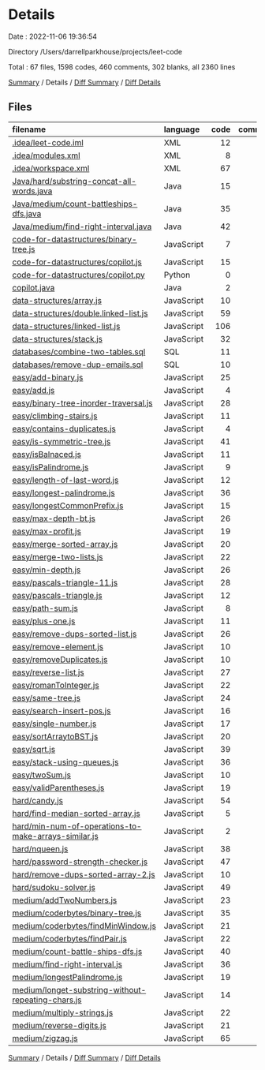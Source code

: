 # Details

Date : 2022-11-06 19:36:54

Directory /Users/darrellparkhouse/projects/leet-code

Total : 67 files,  1598 codes, 460 comments, 302 blanks, all 2360 lines

[Summary](results.md) / Details / [Diff Summary](diff.md) / [Diff Details](diff-details.md)

## Files
| filename | language | code | comment | blank | total |
| :--- | :--- | ---: | ---: | ---: | ---: |
| [.idea/leet-code.iml](/.idea/leet-code.iml) | XML | 12 | 0 | 0 | 12 |
| [.idea/modules.xml](/.idea/modules.xml) | XML | 8 | 0 | 0 | 8 |
| [.idea/workspace.xml](/.idea/workspace.xml) | XML | 67 | 0 | 0 | 67 |
| [Java/hard/substring-concat-all-words.java](/Java/hard/substring-concat-all-words.java) | Java | 15 | 0 | 7 | 22 |
| [Java/medium/count-battleships-dfs.java](/Java/medium/count-battleships-dfs.java) | Java | 35 | 0 | 9 | 44 |
| [Java/medium/find-right-interval.java](/Java/medium/find-right-interval.java) | Java | 42 | 0 | 16 | 58 |
| [code-for-datastructures/binary-tree.js](/code-for-datastructures/binary-tree.js) | JavaScript | 7 | 0 | 0 | 7 |
| [code-for-datastructures/copilot.js](/code-for-datastructures/copilot.js) | JavaScript | 15 | 0 | 5 | 20 |
| [code-for-datastructures/copilot.py](/code-for-datastructures/copilot.py) | Python | 0 | 10 | 4 | 14 |
| [copilot.java](/copilot.java) | Java | 2 | 0 | 1 | 3 |
| [data-structures/array.js](/data-structures/array.js) | JavaScript | 10 | 0 | 4 | 14 |
| [data-structures/double.linked-list.js](/data-structures/double.linked-list.js) | JavaScript | 59 | 0 | 15 | 74 |
| [data-structures/linked-list.js](/data-structures/linked-list.js) | JavaScript | 106 | 1 | 28 | 135 |
| [data-structures/stack.js](/data-structures/stack.js) | JavaScript | 32 | 1 | 12 | 45 |
| [databases/combine-two-tables.sql](/databases/combine-two-tables.sql) | SQL | 11 | 9 | 3 | 23 |
| [databases/remove-dup-emails.sql](/databases/remove-dup-emails.sql) | SQL | 10 | 5 | 5 | 20 |
| [easy/add-binary.js](/easy/add-binary.js) | JavaScript | 25 | 4 | 1 | 30 |
| [easy/add.js](/easy/add.js) | JavaScript | 4 | 0 | 1 | 5 |
| [easy/binary-tree-inorder-traversal.js](/easy/binary-tree-inorder-traversal.js) | JavaScript | 28 | 4 | 4 | 36 |
| [easy/climbing-stairs.js](/easy/climbing-stairs.js) | JavaScript | 11 | 5 | 0 | 16 |
| [easy/contains-duplicates.js](/easy/contains-duplicates.js) | JavaScript | 4 | 0 | 0 | 4 |
| [easy/is-symmetric-tree.js](/easy/is-symmetric-tree.js) | JavaScript | 41 | 9 | 11 | 61 |
| [easy/isBalnaced.js](/easy/isBalnaced.js) | JavaScript | 11 | 7 | 1 | 19 |
| [easy/isPalindrome.js](/easy/isPalindrome.js) | JavaScript | 9 | 8 | 0 | 17 |
| [easy/length-of-last-word.js](/easy/length-of-last-word.js) | JavaScript | 12 | 5 | 0 | 17 |
| [easy/longest-palindrome.js](/easy/longest-palindrome.js) | JavaScript | 36 | 0 | 7 | 43 |
| [easy/longestCommonPrefix.js](/easy/longestCommonPrefix.js) | JavaScript | 15 | 9 | 0 | 24 |
| [easy/max-depth-bt.js](/easy/max-depth-bt.js) | JavaScript | 26 | 8 | 6 | 40 |
| [easy/max-profit.js](/easy/max-profit.js) | JavaScript | 19 | 13 | 2 | 34 |
| [easy/merge-sorted-array.js](/easy/merge-sorted-array.js) | JavaScript | 20 | 10 | 0 | 30 |
| [easy/merge-two-lists.js](/easy/merge-two-lists.js) | JavaScript | 22 | 13 | 1 | 36 |
| [easy/min-depth.js](/easy/min-depth.js) | JavaScript | 26 | 1 | 7 | 34 |
| [easy/pascals-triangle-11.js](/easy/pascals-triangle-11.js) | JavaScript | 28 | 6 | 4 | 38 |
| [easy/pascals-triangle.js](/easy/pascals-triangle.js) | JavaScript | 12 | 7 | 1 | 20 |
| [easy/path-sum.js](/easy/path-sum.js) | JavaScript | 8 | 0 | 1 | 9 |
| [easy/plus-one.js](/easy/plus-one.js) | JavaScript | 11 | 8 | 0 | 19 |
| [easy/remove-dups-sorted-list.js](/easy/remove-dups-sorted-list.js) | JavaScript | 26 | 29 | 5 | 60 |
| [easy/remove-element.js](/easy/remove-element.js) | JavaScript | 10 | 22 | 0 | 32 |
| [easy/removeDuplicates.js](/easy/removeDuplicates.js) | JavaScript | 10 | 20 | 1 | 31 |
| [easy/reverse-list.js](/easy/reverse-list.js) | JavaScript | 27 | 7 | 7 | 41 |
| [easy/romanToInteger.js](/easy/romanToInteger.js) | JavaScript | 22 | 27 | 0 | 49 |
| [easy/same-tree.js](/easy/same-tree.js) | JavaScript | 24 | 14 | 4 | 42 |
| [easy/search-insert-pos.js](/easy/search-insert-pos.js) | JavaScript | 16 | 7 | 0 | 23 |
| [easy/single-number.js](/easy/single-number.js) | JavaScript | 17 | 2 | 5 | 24 |
| [easy/sortArraytoBST.js](/easy/sortArraytoBST.js) | JavaScript | 20 | 5 | 2 | 27 |
| [easy/sqrt.js](/easy/sqrt.js) | JavaScript | 39 | 27 | 9 | 75 |
| [easy/stack-using-queues.js](/easy/stack-using-queues.js) | JavaScript | 36 | 15 | 7 | 58 |
| [easy/twoSum.js](/easy/twoSum.js) | JavaScript | 10 | 13 | 3 | 26 |
| [easy/validParentheses.js](/easy/validParentheses.js) | JavaScript | 19 | 0 | 5 | 24 |
| [hard/candy.js](/hard/candy.js) | JavaScript | 54 | 10 | 7 | 71 |
| [hard/find-median-sorted-array.js](/hard/find-median-sorted-array.js) | JavaScript | 5 | 0 | 2 | 7 |
| [hard/min-num-of-operations-to-make-arrays-similar.js](/hard/min-num-of-operations-to-make-arrays-similar.js) | JavaScript | 2 | 0 | 1 | 3 |
| [hard/nqueen.js](/hard/nqueen.js) | JavaScript | 38 | 9 | 0 | 47 |
| [hard/password-strength-checker.js](/hard/password-strength-checker.js) | JavaScript | 47 | 47 | 20 | 114 |
| [hard/remove-dups-sorted-array-2.js](/hard/remove-dups-sorted-array-2.js) | JavaScript | 10 | 19 | 1 | 30 |
| [hard/sudoku-solver.js](/hard/sudoku-solver.js) | JavaScript | 49 | 10 | 1 | 60 |
| [medium/addTwoNumbers.js](/medium/addTwoNumbers.js) | JavaScript | 23 | 7 | 0 | 30 |
| [medium/coderbytes/binary-tree.js](/medium/coderbytes/binary-tree.js) | JavaScript | 35 | 0 | 10 | 45 |
| [medium/coderbytes/findMinWindow.js](/medium/coderbytes/findMinWindow.js) | JavaScript | 21 | 0 | 6 | 27 |
| [medium/coderbytes/findPair.js](/medium/coderbytes/findPair.js) | JavaScript | 22 | 0 | 2 | 24 |
| [medium/count-battle-ships-dfs.js](/medium/count-battle-ships-dfs.js) | JavaScript | 40 | 2 | 10 | 52 |
| [medium/find-right-interval.js](/medium/find-right-interval.js) | JavaScript | 36 | 6 | 10 | 52 |
| [medium/longestPalindrome.js](/medium/longestPalindrome.js) | JavaScript | 19 | 6 | 2 | 27 |
| [medium/longet-substring-without-repeating-chars.js](/medium/longet-substring-without-repeating-chars.js) | JavaScript | 14 | 4 | 0 | 18 |
| [medium/multiply-strings.js](/medium/multiply-strings.js) | JavaScript | 22 | 7 | 5 | 34 |
| [medium/reverse-digits.js](/medium/reverse-digits.js) | JavaScript | 21 | 2 | 7 | 30 |
| [medium/zigzag.js](/medium/zigzag.js) | JavaScript | 65 | 0 | 14 | 79 |

[Summary](results.md) / Details / [Diff Summary](diff.md) / [Diff Details](diff-details.md)